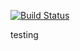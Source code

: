 [![Build Status](http://localhost:8080/buildStatus/icon?job=pipeline1)](http://localhost:8080/job/pipeline1/)

testing
